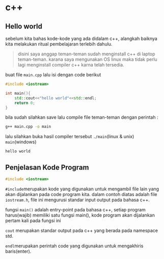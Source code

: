 # c++

## Hello world

sebelum kita bahas kode-kode yang ada didalam c++, alangkah baiknya kita melakukan ritual pembelajaran terlebih dahulu.

> disini saya anggap teman-teman sudah menginstall c++ di laptop teman-teman. karana saya mengunakan OS linux maka tidak perlu lagi menginstall compiler c++ karna telah tersedia.

buat file `main.cpp` lalu isi dengan code berikut

```c++
#include <iostream>

int main(){
    std::cout<<"hello world"<<std::endl;
    return 0;
}
```

bila sudah silahkan save lalu compile file teman-teman dengan perintah :

```bash
g++ main.cpp -o main
```

lalu silahkan buka hasil compiler tersebut `./main`(linux & unix) `main`(windows)

``` bash
hello world
```

## Penjelasan Kode Program

```c++
#include <iostream>
```

`#include`merupakan kode yang digunakan untuk mengambil file lain yang akan dijalankan pada code program kita. dalam contoh diatas adalah file `iostream.h`, file ini mengurusi standar input output pada bahasa c++.

fungsi `main()` adalah entry-point pada bahasa c++, setiap program harus(wajib) memiliki satu fungsi main(), kode program akan dijalankan pertam kali pada fungsi ini

`cout` merupakan standar output pada c++ yang berada pada namespace std.

`endl`merupakan perintah code yang digunakan untuk mengakhiris baris(enter). 